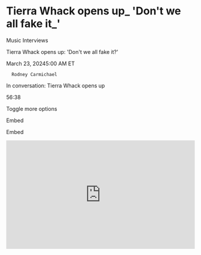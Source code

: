 # Tierra Whack opens up_ 'Don't we all fake it_'



Music Interviews



Tierra Whack opens up: 'Don't we all fake it?'










March 23, 20245:00 AM ET


















      Rodney Carmichael
    












In conversation: Tierra Whack opens up



56:38






Toggle more options



Embed




Embed



<iframe src="https://www.npr.org/player/embed/1240368835/1240463672" width="100%" height="290" frameborder="0" scrolling="no" title="NPR embedded audio player">

















Enlarge this image






                The multi-talented Whack worked with the Philly-based visual artist Alex Da Corte to realize her latest vision inspired by Pierrot, the sad clown.
                
                    
                    Alex Da Corte/Courtesy of the artist
                    
                
hide caption


toggle caption


        
        Alex Da Corte/Courtesy of the artist
        
    












The multi-talented Whack worked with the Philly-based visual artist Alex Da Corte to realize her latest vision inspired by Pierrot, the sad clown.

            
            Alex Da Corte/Courtesy of the artist
            
        



Tierra Whack's debut album, World Wide Whack, is explicit content. Not the kind the industry typically slaps with a parental-advisory sticker, but definitely a matter of life or death. She made it under personal duress, wracked with self-doubt and suicidal ideations while recording a barrage of sad songs for the anticipated full-length follow-up to her whimsical, industry-shifting 2018 EP, Whack World. The 15 songs that did make the cut for her new album paint a vivid portrait of an artist whose success made her question her own reflection in the funhouse mirror. 




 
Music Features 
How Chief Keef and MIKE, former rap prodigies, escaped the attention economy








 
Music 
More breakthroughs, less crossover: Afrobeats is here to stay, on its own terms






Whack's full-length LP offers up a decidedly darker worldview, one in which she takes things beyond her signature point of absurdity to reveal the personal anguish she's lived through. That, alone, makes it her bravest artistic statement yet. In this conversation, she's candid about what drove her to the brink and back, to a place where she's learning to see her imperfections as a thing of beauty — despite the tragicomedy of it all. 
In conversation: Tierra Whack opens up



56:38






Toggle more options



Embed




Embed



<iframe src="https://www.npr.org/player/embed/1240368835/1240463672" width="100%" height="290" frameborder="0" scrolling="no" title="NPR embedded audio player">






 This interview has been edited for length and clarity. You can listen to the full conversation using the audio player above.  






YouTube


 Rodney Carmichael: Let me start by saying this album is so brave and bold and like just hella human. After spending some time with the album, I was reminded of that meme that you see sometimes online that says, "Check on your strong friend" because it's always your strong friends who tend to suffer in silence. So I kind of want to check in on you before we start. Tierra Whack: I was doing amazing before the album came out, but I'm very emotional right now and I think it's somewhat of a good thing. But I just didn't realize doing a lot of the press and interviews, I'm revisiting those old thoughts that I had — being insecure, just not being confident. I'm trying to move forward, but each time I talk about it, it still is like a trigger because nobody knows exactly how I feel but me. So in those moments in time when I'm talking about these dark thoughts that I had, it's very triggering. And I didn't recognize that it would be that way. I've never done this much press in my life, so it's a lot for me. I don't regret anything. I'm so happy that everything's out. Like, this is what I waited for my whole life. Music is therapy for me and being able to speak to exactly all of my feelings that I've been feeling in the past few years. It's like, I'm proud of myself. Well, you should be. Have you felt the pressure in this press cycle that you're talking about to justify your art or the direction that this album takes? Nah, I don't feel the need to justify anything.  Good. Everything doesn't need an explanation. Sometimes "just because" — that's the answer. It's just because. I'm just doing what is natural and normal to me. Living in my truth. Well World Wide Whack is not just the title of your official debut album, which is so, so weird to say. But it's also a character that you've described as the face the performers must wear while showing up for millions. And this character, it takes cues from Pierrot, the sad clown archetype that dates as far back as 17th century Italian theater. What was it about this archetype that really resonates with you? Well, I want to say this — there's a clown on the cover of Whack World, too, if you zoom in. Clowns are like one of my most favorite things. I just connected with clowns 'cause I felt like everybody sees me as this happy, bright person, and for the most part I am, but there's layers, you know? No person is always one way, every day. And if they are, something's wrong with them. I'm not a cartoon. I always felt like the performer, the clown, that's the only way I could really describe how I feel. Being the artist I am today and human person Tierra Whack. Clowns, they put on the makeup and they get ready for the day and then they go and perform for whoever — the kids, the party, whatever it is — and then they go back home and they cry themselves to sleep. Embodying these characters — clowns in this case — it's clearly entertaining and it's layered and it's rich, but for you, it also feels like it helps you get to a bigger truth. It does. 'Cause in a way it's like, I'm still putting it off on like this "character," but it's me, ultimately. It's me, but sometimes I'm afraid to say the things directly from my mouth, but if I give it to something else or somebody else, then it's like, alright, cool, but I'm being direct like the character. It is me. It is me. Transparent but also a way for you to hide a little bit. When do you think that first started for you, that feeling of wearing a mask for the world outside? Was it before music? Like growing up? Well, I want to take it back to when in school I would get teased a little bit just for the different things that I would do. Or just for the way I looked, and that was rough for me. And then I would go back home to my mom and she would always try to instill that love and that confidence and support. So it's like, alright, everything she said, let me try to utilize those tools and put on this act like I'm confident. I think it's one of those things: I just was faking it until I made it. Slowly but surely I started to believe here and there, but it's a constant battle of your insecurities. It's a shame as humans we could feel so confident when we're in the house and then when we step outside into the world, it's like that confidence just goes away. What happened in that step out of the door? The mind, it plays tricks on us. Well, you've talked about those insecurities being fueled by you not feeling like you deserve the success that you got, especially after Whack World came out. But I also wonder how much of that was fueled by industry demands. I don't know if I could give any credit to the industry. It's all in my mind. It's me. And me taking that time to really just reflect and like to sit down with myself and say what's really going on. It's the battle that I face every day: me vs. me, my own thoughts. I have to wake up in the morning and say, Yo, Tierra, you deserve this. You worked so hard for this. This is where you want to be. This is where you'll continue to go and grow. This was always your dream. So live in it. Be proud of that. Yes. That's self talk that we all have to do. We got to do that. We got to do that. At one point in time, I was saying more negative things to myself than positive. And that's not fair because I actually am doing the work and I'm getting up every day and putting forth effort, you know? I gotta pat myself on the back. I gotta give myself praise for every step that I am taking. And baby steps count, too. Did you feel the praise that was coming from the world? From critics and fans? I felt the praise from everybody else, but I did not feel the praise for myself. I didn't give the praise to myself, and that's what's supposed to matter first. That's the reason I started in the first place because I felt like I was cool and I was having fun and I was just doing me and I didn't care what anybody thought. Then it's like, OK, everybody's like projecting, you should feel this way, you should feel that way, and it was so much me becoming this celebrity, public figure, the star for the first time. I was like, oh, this is a lot. It's a lot at once, you know? So I didn't really get the chance to digest what was really going on. You kind of get lost in it. Because it's just so many people surrounding me, talking to me all at once, and I'm trying to just focus on one thing at a time. But it's a lot to take in. And it's just ... the blessings were pouring. They were all blessings. I was somewhat ungrateful. Ungrateful or just maybe unfulfilled in a certain sense? I think both. I think I was just trying to be like, OK, I got this thing moving and yeah, yeah, that's cool, but like, let's just keep going because I don't want to lose it. Coming from like nothing, being raised in low-income housing, North Philly, it's like this is like a once in a lifetime opportunity for somebody like me. I am just a young Black girl. I think I just lost touch of who I was, and why I started in the first place.






YouTube


 You've talked about being in therapy recently. Was there an event or an epiphany that made it feel necessary at a certain point? Yeah, just really getting to that point of wanting to end my life. I was like, before I do it, I need to try every possible [thing]. I'm just trying to really find a solution. And I had never done therapy. I was like, let me at least give it a try. I was fighting. I was fighting for the will to live. And therapy definitely helped, and it played a huge role. It just was like I came to this realization, like, Yo, it's just me, it's my thoughts. When I'm talking to my therapist, she's saying the things that I already know. It's common sense. Like I said, we let those negative thoughts consume us. You gotta learn to just be grateful and give yourself grace. I feel I'm going to feel every emotion every day. That's who I am. That's who we are as humans. But, you know, I wasn't giving myself enough grace. The music making process on this album, has it helped you process a lot of the feelings that you were dealing with? Was making the album therapeutic for you? Yes. It was so therapeutic. It was the therapy that I needed. Like, once I went out and found the truth and I was jumped and beat and life was kicking me in the butt. I was like, alright, let me go in the house and look at all these wounds and bandage up. I had a lot of work to do because I was running for so long from the truth.  What truth do you feel like you were trying to escape? The fact that I was never really that confident in myself. I was faking it until I made it. All the strength and the power that my mom instilled in me — did I ever truly really believe? Even in school, I was known to be a leader, but I was just putting on this act. Because I saw the Lauryn Hills of the world. I'm like, Yo, Lauryn, she comes off so confident, and if I'm going to be doing what she's doing, I got to make sure I walk in with that energy. I tricked myself. It's crazy, Rodney.  But ain't we all faking it? We are! We are! I was faking the confidence. But it's like, I did all this work and it's like, You're actually who you are. You're actually who you appear to be. Obviously, the Whack World EP and everything you've ever done is full of dark humor and a certain surrealist, absurdist vibe. Wait, can I say something really quick? I'm sorry. 'Cause you like dark humor — my mind is racing, like always. So I woke up this morning and then I rolled over on a bed and I put a salt and vinegar chip in my mouth and then I started choking. So I got up and I was like, man, I almost died on the day my album came out. And I was like, how cool would that be? And then I just laughed. You're the first person I'm telling that.  

 
Music Features 
Tierra Whack's Labor Of Self-Love, From Car Wash To Critical Mass









The Formula: Season 2 
Tierra Whack and J Melodic make the leap from 'Whack World' to something otherworldly






Like see. That's that absurd. Like, I don't take anything serious. It's like I do, but I don't. Like, we're not getting out alive. That's just the point of it all. So, hold on, you were really choking that bad on these potato chips?  Yes, I was choking. Like, I was down on my knees. Like, I rolled over, sat up, and then got on the floor. I was like, Goddamn. Hold on, where was your manager? Where were people? I was in the room by myself! It was almost over. I almost didn't make it here. I think in our minds, when you reach your status, there are just like people and handlers all around you at all times. I'm not there yet. But I mean, even still, I just love my privacy. I need privacy. Well, yeah, this album does get deep. And I'm curious: When did you know that the mood of this album was gonna be darker and more different than anything you've done in the past? For a long time, like, every day I would go to the studio, I would only make sad music. It was so depressing. I'm like, I'm  tired of my own self. And then I took a break from the studio, and that's when I really started putting in that time to just figure out what is going on with me. So that was the therapy. I started working out, exercising, all of these new things that I had never done like before. I'm just like, yeah, I just need to try something, find some inspiration somewhere. I was just trying to figure it out. I didn't know really what, but I was like, OK, I keep going to the studio and I'm making the same stuff. I don't want to continue on making sad music. That's not who I am. I was ready to get up out of that darkness. So what was the first song you made that let you know you were headed in the right direction? I think it was "Difficult." 






YouTube


 I love that song. Other songs, I'm like complaining. I'm slumped, and I'm just sinking. And in "Difficult," it's like I know what this is. I figured it out and I just have to keep figuring it out. But I remember the feeling of like, OK, yeah, this is cool, people need to hear this. We all suffer and we go through things, but we got to keep pushing and like how you said: Don't we all fake it? Yeah, we all do, but we have to sometimes believe we got to trick ourselves into believing and then actually believe. Well, do you ever run out of ideas, Tierra? Or do you have the opposite problem where you're constantly flooded with them? No, I run out. I'm human, man. I run out. It get dry for me, man. It'd be so dry. And that's when I go outside and I go play and find new things to do and try and then I go back and I have something to talk about. That's why I said, too, I'm so proud of this. I'm not ashamed of this project or anything that I've done at all because I wouldn't have anything to talk about if I didn't go through these things. And as an artist, this is what we live to do: give our truth. How many songs did you make that didn't make the album? Get out of here. It's like, 300 songs. Are you serious? Since when?  I have a lot of music, and so many songs, they'll never get to see the light of day.  Do you have a Prince vault? Yes, I do. I got a vault. A Whack vault. And they won't see the light of day because why? Because they're not good songs. I don't make hits. This is not a hit factory. I mean, I think a lot of people would disagree with that, but— That's the thing, too: I'm not delusional or anything. I know I'm not perfect, and this album I'm promoting imperfection. It's OK to not be OK. Like, it's fine. On "Numb" and "Burning Brains," you start to use this vocal manipulation. For a lot of people it feels like you're a different person. You have like this deadpan, really numb delivery on "Numb" and then on the hook of "Burning Brains" you got like this kind of mumble mouth garble. You've done that even going back to early in your career on "Mumbo Jumbo." How much of it is natural?  It's just how I feel sometimes. I can't explain it. I just feel like that. Is this like regurgitating the feelings that you're trying to get rid of or something? Yes, just like a big glob of — you know, the mucus commercials, Mucinex? I just feel like that, just like, yuugh. So "Burning Brains": I'm talking to myself.  "Driving me insane / All you do is complain / Headache, my brain." I'm talking to myself. People think I'm talking to somebody. I'm talking to myself. I find the negative in everything. "Soup too hot / Ice too cold / Grass too green / Sky too blue / You're never satisfied / Can't love you, I tried / It's been a rough ride / Going out of my mind." I'm talking to myself, Rodney. I thought you were mad at somebody. No, I'm talking to Tierra, Tierra Whack. I keep telling you it was me. I had to take accountability: You're the reason you're not happy. And you deserve to be.   If you or someone you know may be considering suicide, contact the 988 Suicide & Crisis Lifeline by dialing 9-8-8, or the Crisis Text Line by texting HOME to 741741.



Tierra Whack





Facebook
Flipboard
Email

















